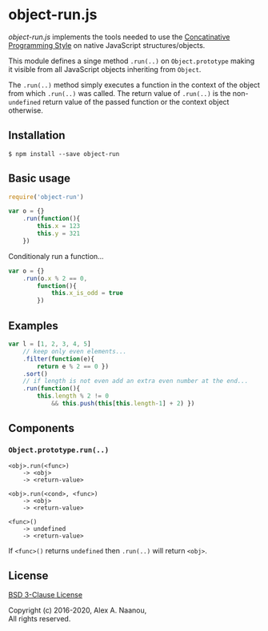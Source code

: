 # object-run.js

_object-run.js_ implements the tools needed to use the [Concatinative 
Programming Style](https://en.wikipedia.org/wiki/Concatenative_programming_language) 
on native JavaScript structures/objects.

This module defines a singe method `.run(..)` on `Object.prototype` making 
it visible from all JavaScript objects inheriting from `Object`.

The `.run(..)` method simply executes a function in the context of the 
object from which `.run(..)` was called. The return value of `.run(..)` 
is the non-`undefined` return value of the passed function or the context 
object otherwise.


## Installation

```shell
$ npm install --save object-run
```

## Basic usage

```javascript
require('object-run')
```

```javascript
var o = {}
	.run(function(){
		this.x = 123
		this.y = 321
	})
```

Conditionaly run a function...
```javascript
var o = {}
	.run(o.x % 2 == 0,
		function(){
			this.x_is_odd = true
		})
```

## Examples

```javascript
var l = [1, 2, 3, 4, 5]
	// keep only even elements...
	.filter(function(e){
		return e % 2 == 0 })
	.sort()
	// if length is not even add an extra even number at the end...
	.run(function(){
		this.length % 2 != 0
			&& this.push(this[this.length-1] + 2) })
```



## Components

### `Object.prototype.run(..)`

```
<obj>.run(<func>)
	-> <obj>
	-> <return-value>

<obj>.run(<cond>, <func>)
	-> <obj>
	-> <return-value>
```

```
<func>()
	-> undefined
	-> <return-value>
```

If `<func>()` returns `undefined` then `.run(..)` will return `<obj>`.



## License

[BSD 3-Clause License](./LICENSE)

Copyright (c) 2016-2020, Alex A. Naanou,  
All rights reserved.


<!-- vim:set ts=4 sw=4 spell : -->
